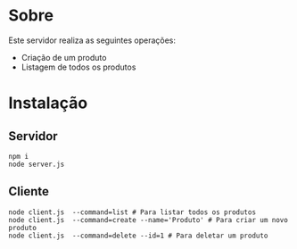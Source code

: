 # Sobre
Este servidor realiza as seguintes operações:
 * Criação de um produto
 * Listagem de todos os produtos

# Instalação

## Servidor

```
npm i
node server.js
```
## Cliente

```
node client.js  --command=list # Para listar todos os produtos
node client.js  --command=create --name='Produto' # Para criar um novo produto
node client.js  --command=delete --id=1 # Para deletar um produto
```
